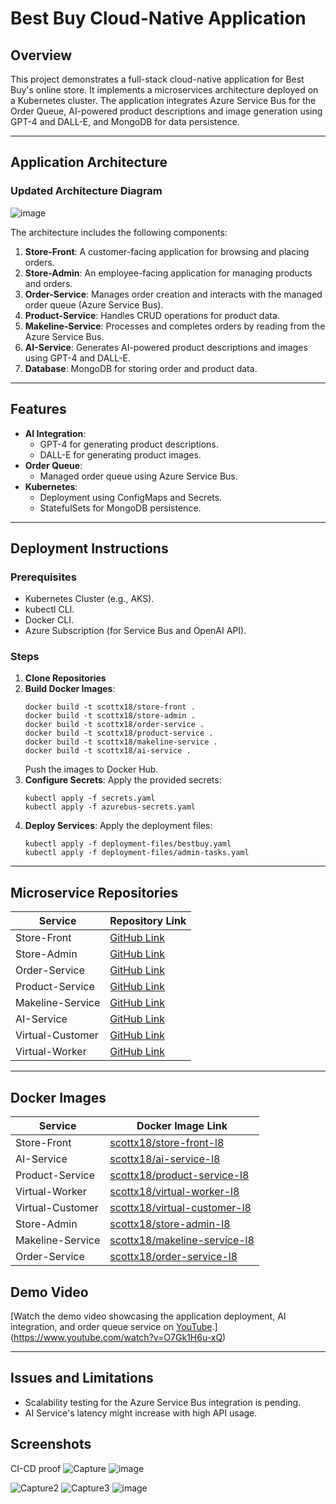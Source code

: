 # Best Buy Cloud-Native Application

## Overview

This project demonstrates a full-stack cloud-native application for Best Buy's online store. It implements a microservices architecture deployed on a Kubernetes cluster. The application integrates Azure Service Bus for the Order Queue, AI-powered product descriptions and image generation using GPT-4 and DALL-E, and MongoDB for data persistence.

---

## Application Architecture

### Updated Architecture Diagram
![image](https://github.com/user-attachments/assets/c21a9933-b7c9-41e5-b436-8a3d5e9282c0)


The architecture includes the following components:
1. **Store-Front**: A customer-facing application for browsing and placing orders.
2. **Store-Admin**: An employee-facing application for managing products and orders.
3. **Order-Service**: Manages order creation and interacts with the managed order queue (Azure Service Bus).
4. **Product-Service**: Handles CRUD operations for product data.
5. **Makeline-Service**: Processes and completes orders by reading from the Azure Service Bus.
6. **AI-Service**: Generates AI-powered product descriptions and images using GPT-4 and DALL-E.
7. **Database**: MongoDB for storing order and product data.

---

## Features

- **AI Integration**: 
  - GPT-4 for generating product descriptions.
  - DALL-E for generating product images.
- **Order Queue**:
  - Managed order queue using Azure Service Bus.
- **Kubernetes**:
  - Deployment using ConfigMaps and Secrets.
  - StatefulSets for MongoDB persistence.

---

## Deployment Instructions

### Prerequisites

- Kubernetes Cluster (e.g., AKS).
- kubectl CLI.
- Docker CLI.
- Azure Subscription (for Service Bus and OpenAI API).

### Steps

1. **Clone Repositories**
2. **Build Docker Images**:
   ```
   docker build -t scottx18/store-front .
   docker build -t scottx18/store-admin .
   docker build -t scottx18/order-service .
   docker build -t scottx18/product-service .
   docker build -t scottx18/makeline-service .
   docker build -t scottx18/ai-service .
   ```
   Push the images to Docker Hub.
3. **Configure Secrets**:
   Apply the provided secrets:
   ```
   kubectl apply -f secrets.yaml
   kubectl apply -f azurebus-secrets.yaml
   ```
4. **Deploy Services**:
   Apply the deployment files:
   ```
   kubectl apply -f deployment-files/bestbuy.yaml
   kubectl apply -f deployment-files/admin-tasks.yaml
---

## Microservice Repositories

| Service          | Repository Link                  |
|-------------------|----------------------------------|
| Store-Front       | [GitHub Link](https://github.com/scot8/store-front-L8)                |
| Store-Admin       | [GitHub Link](https://github.com/scot8/store-admin-L8)                |
| Order-Service     | [GitHub Link](https://github.com/scot8/order-service-L8)                |
| Product-Service   | [GitHub Link](https://github.com/scot8/product-service-L8)                |
| Makeline-Service  | [GitHub Link](https://github.com/scot8/makeline-service-L8)                |
| AI-Service        | [GitHub Link](https://github.com/scot8/ai-service-L8)   
| Virtual-Customer        | [GitHub Link](https://github.com/scot8/virtual-customer-L8)  
| Virtual-Worker        | [GitHub Link](https://github.com/scot8/virtual-worker-L8)  |

---
## Docker Images

| Service               | Docker Image Link                                      |
|-----------------------|-------------------------------------------------------|
| Store-Front           | [scottx18/store-front-l8](https://hub.docker.com/r/scottx18/store-front-l8) |
| AI-Service            | [scottx18/ai-service-l8](https://hub.docker.com/r/scottx18/ai-service-l8)   |
| Product-Service       | [scottx18/product-service-l8](https://hub.docker.com/r/scottx18/product-service-l8) |
| Virtual-Worker        | [scottx18/virtual-worker-l8](https://hub.docker.com/r/scottx18/virtual-worker-l8) |
| Virtual-Customer      | [scottx18/virtual-customer-l8](https://hub.docker.com/r/scottx18/virtual-customer-l8) |
| Store-Admin           | [scottx18/store-admin-l8](https://hub.docker.com/r/scottx18/store-admin-l8) |
| Makeline-Service      | [scottx18/makeline-service-l8](https://hub.docker.com/r/scottx18/makeline-service-l8) |
| Order-Service         | [scottx18/order-service-l8](https://hub.docker.com/r/scottx18/order-service-l8) |

## Demo Video

[Watch the demo video showcasing the application deployment, AI integration, and order queue service on [YouTube](#).](https://www.youtube.com/watch?v=O7Gk1H6u-xQ)

---

## Issues and Limitations

- Scalability testing for the Azure Service Bus integration is pending.
- AI Service's latency might increase with high API usage.

## Screenshots
CI-CD proof
![Capture](https://github.com/user-attachments/assets/fb04cea1-3e74-4324-8525-fe839c991583)
![image](https://github.com/user-attachments/assets/d0fc2119-fa5b-444a-9153-2e801a950ad2)

![Capture2](https://github.com/user-attachments/assets/755522d3-bf4b-4ad1-b713-c04c7f61fd92)
![Capture3](https://github.com/user-attachments/assets/f9140a68-91a1-490d-9b39-22a3325dfb80)
![image](https://github.com/user-attachments/assets/329e5bd3-de84-4a1f-ba83-6ea89f3dd3ca)




